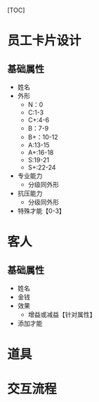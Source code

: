 [TOC]

# 员工卡片设计
## 基础属性
- 姓名
- 外形
    - N：0
    - C:1-3
    - C+:4-6
    - B：7-9
    - B+：10-12
    - A:13-15
    - A+:16-18
    - S:19-21
    - S+:22-24
- 专业能力
    - 分级同外形
- 抗压能力
    - 分级同外形
- 特殊才能【0-3】
    
# 客人
## 基础属性
- 姓名
- 金钱
- 效果
    - 增益或减益【针对属性】
- 添加才能
# 道具

# 交互流程